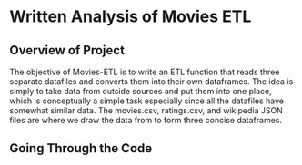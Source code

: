 # Written Analysis of Movies ETL 

## Overview of Project
The objective of Movies-ETL is to write an ETL function that reads three separate datafiles and converts them into their own dataframes. The idea is simply to take data from outside sources and put them into one place, which is conceptually a simple task especially since all the datafiles have somewhat similar data. The movies.csv, ratings.csv, and wikipedia JSON files are where we draw the data from to form three concise dataframes. 




## Going Through the Code 
